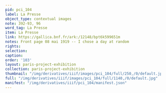 ```yaml
---
pid: pci_104
label: La Presse
object_type: contextual images
note: 392-93, 96
word_tag: La Presse
item: La Presse
link: https://gallica.bnf.fr/ark:/12148/bpt6k599651m
notes: Front page 08 mai 1919 -- I chose a day at random
rights: 
selection: 
caption: 
order: '103'
layout: paris-project-exhibition
collection: paris-project-exhibition
thumbnail: "/img/derivatives/iiif/images/pci_104/full/250,/0/default.jpg"
full: "/img/derivatives/iiif/images/pci_104/full/1140,/0/default.jpg"
manifest: "/img/derivatives/iiif/pci_104/manifest.json"
---
```

